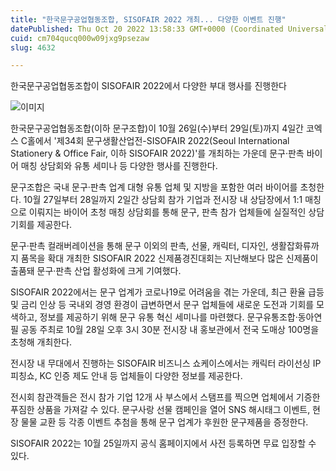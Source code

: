 ```yaml
---
title: "한국문구공업협동조합, SISOFAIR 2022 개최... 다양한 이벤트 진행"
datePublished: Thu Oct 20 2022 13:58:33 GMT+0000 (Coordinated Universal Time)
cuid: cm704qucq000w09jxg9psezaw
slug: 4632

---
```



한국문구공업협동조합이 SISOFAIR 2022에서 다양한 부대 행사를 진행한다

![이미지](https://cdn.hashnode.com/res/hashnode/image/upload/v1739257055602/2da61b7a-b5d4-4ec2-be3b-bd7fa2d390d6.jpeg)

한국문구공업협동조합(이하 문구조합)이 10월 26일(수)부터 29일(토)까지 4일간 코엑스 C홀에서 '제34회 문구생활산업전-SISOFAIR 2022(Seoul International Stationery & Office Fair, 이하 SISOFAIR 2022)'를 개최하는 가운데 문구·판촉 바이어 매칭 상담회와 유통 세미나 등 다양한 행사를 진행한다.

문구조합은 국내 문구·판촉 업계 대형 유통 업체 및 지방을 포함한 여러 바이어를 초청한다. 10월 27일부터 28일까지 2일간 상담회 참가 기업과 전시장 내 상담장에서 1:1 매칭으로 이뤄지는 바이어 초청 매칭 상담회를 통해 문구, 판촉 참가 업체들에 실질적인 상담 기회를 제공한다.

문구·판촉 컬래버레이션을 통해 문구 이외의 판촉, 선물, 캐릭터, 디자인, 생활잡화류까지 품목을 확대 개최한 SISOFAIR 2022 신제품경진대회는 지난해보다 많은 신제품이 출품돼 문구·판촉 산업 활성화에 크게 기여했다.

SISOFAIR 2022에서는 문구 업계가 코로나19로 어려움을 겪는 가운데, 최근 환율 급등 및 금리 인상 등 국내외 경영 환경이 급변하면서 문구 업체들에 새로운 도전과 기회를 모색하고, 정보를 제공하기 위해 문구 유통 혁신 세미나를 마련했다. 문구유통조합·동아연필 공동 주최로 10월 28일 오후 3시 30분 전시장 내 홍보관에서 전국 도매상 100명을 초청해 개최한다.

전시장 내 무대에서 진행하는 SISOFAIR 비즈니스 쇼케이스에서는 캐릭터 라이선싱 IP 피칭쇼, KC 인증 제도 안내 등 업체들이 다양한 정보를 제공한다.

전시회 참관객들은 전시 참가 기업 12개 사 부스에서 스탬프를 찍으면 업체에서 기증한 푸짐한 상품을 가져갈 수 있다. 문구사랑 선물 캠페인을 열어 SNS 해시태그 이벤트, 현장 물물 교환 등 각종 이벤트 추첨을 통해 문구 업계가 후원한 문구제품을 증정한다.

SISOFAIR 2022는 10월 25일까지 공식 홈페이지에서 사전 등록하면 무료 입장할 수 있다.